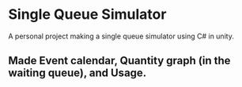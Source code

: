 
# Single Queue Simulator
A personal project making a single queue simulator using C# in unity.

## Made Event calendar, Quantity graph (in the waiting queue), and Usage.
